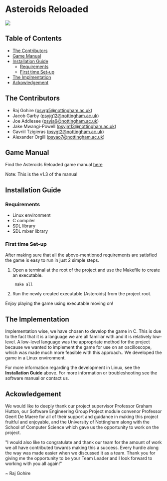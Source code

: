 # Asteroids Reloaded

![](docs/Gameplay.png)

## Table of Contents
- [The Contributors](#the-contributors)
- [Game Manual](#game-manual)
- [Installation Guide](#installation-guide)
    - [Requirements](#requirements)
    - [First time Set-up](#first-time-set-up)
- [The Implmentation](#the-implementation)
- [Ackowledgement](#ackowledgement)

## The Contributors
 - Raj Gohire (psyrg5@nottingham.ac.uk)
 - Jacob Garby (psyjg12@nottingham.ac.uk)
 - Joe Addlesee (psyja6@nottingham.ac.uk)
 - Jake Mwangi-Powell (psyjm13@nottingham.ac.uk)
 - Gavriil Tzigieras (psygt2@nottingham.ac.uk)
 - Alexander Orgill (psyao7@nottingham.ac.uk)

## Game Manual 
Find the Asteroids Reloaded game manual [here](https://uniofnottm-my.sharepoint.com/:b:/g/personal/psygt2_nottingham_ac_uk/EVWUKN4WnNlLv-CJW4-SHyoB-I2KUc3xr7GJ9JslCRkhSQ?e=Rdrx3g)
<p>Note: This is the v1.3 of the manual

## Installation Guide
### Requirements
- Linux environment
- C compiler
- SDL library
- SDL mixer library

### First time Set-up
After making sure that all the above-mentioned requirements are satisfied the game is easy to run in just 2 simple steps.

1) Open a terminal at the root of the project and use the Makefile to create an executable.

        make all

2) Run the newly created executable (Asteroids) from the project root.

Enjoy playing the game using executable moving on!

## The Implementation
Implementation wise, we have chosen to develop the game in C. This is due to the fact that it is a language we are all familiar with and it is relatively low-level. 
A low-level language was the appropriate method for the project because we wanted to implement the game for use on an oscilloscope, which was made much more feasible with this approach.. 
We developed the game in a Linux environment. <p>For more information regarding the development in Linux, see the <strong>Installation Guide</strong> above. For more information or troubleshooting see the software manual or contact us.

## Ackowledgement
We would like to deeply thank our project supervisor Professor Graham Hutton, our Software Engineering Group Project module convenor Professor Geert De Maere for all of their support and guidance in making this project fruitful and enjoyable, and the University of Nottingham along with the School of Computer Science which gave us the opportunity to work on the project.

"I would also like to congratulate and thank our team for the amount of work we all have contributed towards making this a success. Every hurdle along the way was made easier when we discussed it as a team. Thank you for giving me the opportunity to be your Team Leader and I look forward to working with you all again!"

~ Raj Gohire